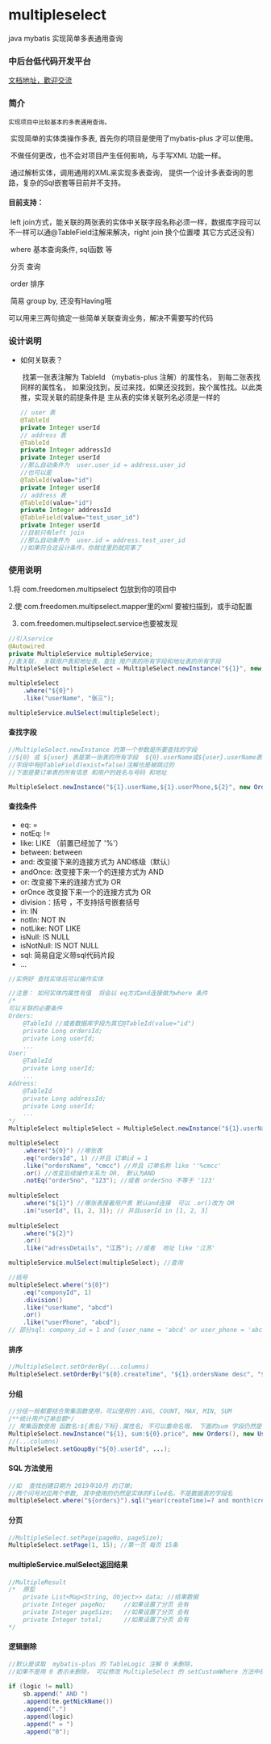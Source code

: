 # multipleselect
java mybatis 实现简单多表通用查询

### 中后台低代码开发平台

[文档地址，歡迎交流](https://light2f.com)

### 简介

	实现项目中比较基本的多表通用查询。

​	实现简单的实体类操作多表,  首先你的项目是使用了mybatis-plus 才可以使用。

​	 不做任何更改，也不会对项目产生任何影响，与手写XML 功能一样。

​     通过解析实体，调用通用的XML来实现多表查询， 提供一个设计多表查询的思路，复杂的Sql嵌套等目前并不支持。

#### 目前支持：

​	 left join方式，能关联的两张表的实体中关联字段名称必须一样，数据库字段可以不一样可以通@TableField注解来解决，right join 换个位置喽 其它方式还没有）

​    where 基本查询条件, sql函数 等

​	分页 查询

​	order 排序

​	简易 group by, 还没有Having哦

可以用来三两句搞定一些简单关联查询业务，解决不需要写的代码

### 设计说明

* 如何关联表？

  ​		找第一张表注解为 TableId （mybatis-plus 注解）的属性名， 到每二张表找同样的属性名， 如果没找到，反过来找，如果还没找到，挨个属性找。以此类推，实现关联的前提条件是 主从表的实体关联列名必须是一样的

  ```java
  // user 表
  @TableId
  private Integer userId
  // address 表
  @TableId
  private Integer addressId
  private Integer userId
  //那么自动条件为  user.user_id = address.user_id
  //也可以是
  @TableId(value="id")
  private Integer userId
  // address 表
  @TableId(value="id")
  private Integer addressId
  @TableField(value="test_user_id")
  private Integer userId
  //目前只有left join
  //那么自动条件为  user.id = address.test_user_id
  //如果符合这设计条件，你就往里扔就完事了
  
  ```

### 使用说明

   1.将 com.freedomen.multipselect 包放到你的项目中

   2.使  com.freedomen.multipselect.mapper里的xml 要被扫描到，或手动配置  

3. com.freedomen.multipselect.service也要被发现

```java
//引入service
@Autowired
private MultipleService multipleService;
//表关联， 关联用户表和地址表，查找 用户表的所有字段和地址表的所有字段
MultipleSelect multipleSelect = MultipleSelect.newInstance("${1}", new User(), new Address());

multipleSelect
	.where("${0}")
    .like("userName", "张三");

multipleService.mulSelect(multipleSelect);
```

#### 查找字段

```java
//MultipleSelect.newInstance 的第一个参数是所要查找的字段
//${0} 或 ${user} 表是第一张表的所有字段  ${0}.userName或${user}.userName表示userName字段， 默认第一张表的字段全部都返回的。 ${}中间的参数可以是后面实体的下标，也可以是表名 如user、user_address
//字段中有@TableField(exist=false)注解也是被跳过的
//下面是要订单表的所有信息 和用户的姓名与号码 和地址

MultipleSelect.newInstance("${1}.userName,${1}.userPhone,${2}", new Orders(), new User(), new Address());
```

####  查找条件

* eq:  =
* notEq:  !=
* like:  LIKE  （前置已经加了 '%'）
* between:  between
* and:  改变接下来的连接方式为 AND练级（默认）
* andOnce:  改变接下来一个的连接方式为 AND
* or:  改变接下来的连接方式为 OR
* orOnce 改变接下来一个的连接方式为 OR
* division：括号  ，不支持括号嵌套括号
* in:  IN
* notIn:  NOT IN
* notLike:   NOT LIKE
* isNull:  IS NULL
* isNotNull: IS NOT NULL
* sql: 简易自定义带sql代码片段
* ...

```java
//实例好 查找实体后可以操作实体

//注意： 如何实体内属性有值  将会以 eq方式and连接做为where 条件
/*
可以关联的必要条件
Orders:
	@TableId //或者数据库字段为其它@TableId(value="id")
	private Long ordersId;
	private Long userId;
	...
User: 
	@TableId
	private Long userId;
	...
Address:
	@TableId
	private Long addressId;
	private Long userId;
	...
*/
MultipleSelect multipleSelect = MultipleSelect.newInstance("${1}.userName,${1}.userPhone,${2}", new Orders(), new User(), new Address());

multipleSelect
	.where("${0}") //哪张表
	.eq("ordersId", 1) //并且 订单id = 1
	.like("ordersName", "cmcc") //并且 订单名称 like ''%cmcc'
	.or() //改变后续操作关系为 OR， 默认为AND
    .notEq("orderSno", "123"); //或者 orderSno 不等于 '123'
    
multipleSelect
	.where("${1}") //哪张表接着用户表 默认and连接  可以 .or()改为 OR
	.in("userId", [1, 2, 3]); // 并且userId in [1, 2, 3]
    
multipleSelect
	.where("${2}")
    .or()
	.like("adressDetails", "江苏"); //或者  地址 like '江苏'

multipleService.mulSelect(multipleSelect); //查询

//括号
multipleSelect.where("${0}")
    .eq("componyId", 1)
    .division()
    .like("userName", "abcd")
    .or()
    .like("userPhone", "abcd");
// 部分sql: compony_id = 1 and (user_name = 'abcd' or user_phone = 'abcd')    
```

#### 排序

```java
//MultipleSelect.setOrderBy(...columns)
MultipleSelect.setOrderBy("${0}.createTime", "${1}.ordersName desc", "${2}.userId asc", ...)
```

#### 分组

```java
//分组一般都要结合聚集函数使用，可以使用的：AVG, COUNT, MAX, MIN, SUM
/**统计用户订单总额*/ 
// 聚集函数使用 函数名:${表名/下标}.属性名; 不可以重命名哦， 下面的sum 字段仍然是 price
MultipleSelect.newInstance("${1}, sum:${0}.price", new Orders(), new User());
//(...columns)
MultipleSelect.setGoupBy("${0}.userId", ...);
```

#### SQL 方法使用

```java
//如  查找创建日期为 2019年10月 的订单;
//两个问号对应两个参数, 其中使用的仍然是实体的Filed名，不是数据表的字段名
multipleSelect.where("${orders}").sql("year(createTime)=? and month(createTime)=?", new Object[]{2019, 10});
```

#### 分页

```java
//MultipleSelect.setPage(pageNo, pageSize);
MultipleSelect.setPage(1, 15); //第一页 每页 15条
```

#### multipleService.mulSelect返回结果

```java
//MultipleResult
/*	原型
	private List<Map<String, Object>> data; //结果数据
	private Integer pageNo; 	//如果设置了分页 会有
	private Integer pageSize; 	//如果设置了分页 会有
	private Integer total;		//如果设置了分页 会有
*/
```

#### 逻辑删除

```java
//默认是读取  mybatis-plus 的 TableLogic 注解 0 未删除，
//如果不是用 0 表示未删除， 可以修改 MultipleSelect 的 setCustomWhere 方法中的下面这段中的 0 
 
if (logic != null)
    sb.append(" AND ")
    .append(te.getNickName())
    .append(".")
    .append(logic)
    .append(" = ")
    .append("0");

```

